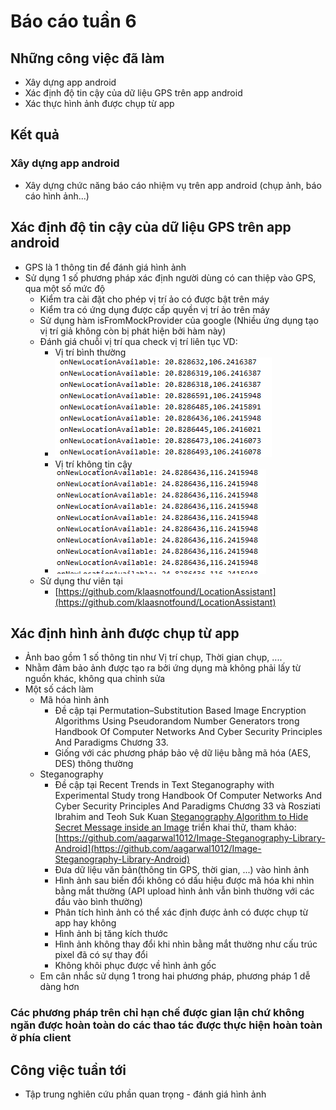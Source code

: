 # Báo cáo tuần 6
## Những công việc đã làm
  - Xây dựng app android
  - Xác định độ tin cậy của dữ liệu GPS trên app android
  - Xác thực hình ảnh được chụp từ app
## Kết quả
### Xây dựng app android
 - Xây dựng chức năng báo cáo nhiệm vụ trên app android (chụp ảnh, báo cáo hình ảnh...)

## Xác định độ tin cậy của dữ liệu GPS trên app android
- GPS là 1 thông tin để đánh giá hình ảnh
- Sử dụng 1 số phương pháp xác định người dùng có can thiệp vào GPS, qua một số mức độ
  - Kiểm tra cài đặt cho phép vị trí ảo có được bật trên máy
  - Kiểm tra có ứng dụng được cấp quyền vị trí ảo trên máy
  - Sử dụng hàm isFromMockProvider của google (Nhiều ứng dụng tạo vị trí giả không còn bị phát hiện bởi hàm này)
  - Đánh giá chuỗi vị trí qua check vị trí liên tục VD:
    - Vị trí bình thường
    - ![Vị trí bình thường](./GPS1.PNG "Vị trí bình thường")
    - Vị trí không tin cậy
    - ![Vị trí không tin cậy](./GPS2.PNG "Vị trí không tin cậy")
  - Sử dụng thư viên tại
    - [https://github.com/klaasnotfound/LocationAssistant](https://github.com/klaasnotfound/LocationAssistant)
## Xác định hình ảnh được chụp từ app
- Ảnh bao gồm 1 số thông tin như Vị trí chụp, Thời gian chụp, ....
- Nhằm đảm bảo ảnh được tạo ra bởi ứng dụng mà không phải lấy từ nguồn khác, không qua chỉnh sửa
- Một số cách làm
  - Mã hóa hình ảnh
    - Đề cập tại Permutation–Substitution Based Image Encryption Algorithms Using Pseudorandom Number Generators trong Handbook Of Computer Networks And Cyber Security Principles And Paradigms Chương 33.
    - Giống với các phương pháp bảo vệ dữ liệu bằng mã hóa (AES, DES) thông thường
  - Steganography
    - Đề cập tại Recent Trends in Text Steganography with Experimental Study trong Handbook Of Computer Networks And Cyber Security Principles And Paradigms Chương 33 và Rosziati Ibrahim and Teoh Suk Kuan [Steganography Algorithm to Hide Secret Message inside
an Image](https://arxiv.org/ftp/arxiv/papers/1112/1112.2809.pdf) triển khai thử, tham khảo: [https://github.com/aagarwal1012/Image-Steganography-Library-Android](https://github.com/aagarwal1012/Image-Steganography-Library-Android)
    - Đưa dữ liệu văn bản(thông tin GPS, thời gian, ...) vào hình ảnh
    - Hình ảnh sau biến đổi không có dấu hiệu được mã hóa khi nhìn bằng mắt thường (API upload hình ảnh vẫn bình thường với các đầu vào bình thường)
    - Phân tích hình ảnh có thể xác định được ảnh có được chụp từ app hay không
    - Hình ảnh bị tăng kích thước
    - Hình ảnh không thay đổi khi nhìn bằng mắt thường như cấu trúc pixel đã có sự thay đổi
    - Không khôi phục được về hình ảnh gốc
  - Em cân nhắc sử dụng 1 trong hai phương pháp, phương pháp 1 dễ dàng hơn
### Các phương pháp trên chỉ hạn chế được gian lận chứ không ngăn được hoàn toàn do các thao tác được thực hiện hoàn toàn ở phía client
## Công việc tuần tới
- Tập trung nghiên cứu phần quan trọng - đánh giá hình ảnh
